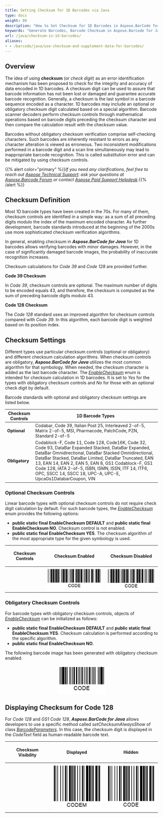 ```yaml
---
title: Setting Checksum for 1D Barcodes via Java
type: docs
weight: 80
description: "How to Set Checksum for 1D Barcodes in Aspose.BarCode for Java"
keywords: "Generate Barcodes, Barcode Checksum in Aspose.Barcode for Java, Generate Barcodes in Aspose.BarCode, Convert Barcode Size in Aspose.BarCode, Customized Barcode Checksum, Set Barcode Check Digit, Checksum Settings in Aspose.BarCode for Java"
url: /java/checksum-in-1d-barcodes/
aliases:
- - /barcode/java/use-checksum-and-supplement-data-for-barcodes/
---
```


## **Overview**
The idea of using **checksum** (or *check digit*) as an error identification mechanism has been proposed to check for the integrity and accuracy of data encoded in 1D barcodes. A checksum digit can be used to assure that barcode information has not been lost or damaged and guarantee accurate barcode recognition. Generally, a checksum is the last symbol in a barcode sequence encoded as a character. 1D barcodes may include an optional or obligatory checksum digit calculated based on a special algorithm. Barcode scanner decoders perform checksum controls through mathematical operations based on barcode digits preceding the checksum character and then compare the calculation result with the checksum value.  
  
Barcodes without obligatory checksum verification comprise self-checking characters. Such barcodes are inherently resistant to errors as any character alteration is viewed as erroneous. Two inconsistent modifications performed in a barcode digit and a scan line simultaneously may lead to inappropriate barcode recognition. This is called substitution error and can be mitigated by using checksum controls.

{{% alert color="primary" %}}*If you need any clarifications, feel free to reach out [Aspose Technical Support](/barcode/java/technical-support/): ask your questions at [Aspose.Barcode Forum](https://forum.aspose.com/c/barcode/13) or contact [Aspose Paid Support Helpdesk](https://helpdesk.aspose.com/).*{{% /alert %}}
 
## **Checksum Definition**
Most 1D barcode types have been created in the 70s. For many of them, checksum controls are identified in a simple way: as a sum of all preceding digits modulo the index of the maximum encoded character. As further development, barcode standards introduced at the beginning of the 2000s use more sophisticated checksum verification algorithms.  
  
In general, enabling checksum in ***Aspose.BarCode for Java*** for 1D barcodes allows verifying barcodes with minor damages. However, in the case of significantly damaged barcode images, the probability of inaccurate recognition increases.  
  
Checksum calculations for *Code 39* and *Code 128* are provided further.  
  
**Code 39 Checksum**
  
In *Code 39*, checksum controls are optional. The maximum number of digits to be encoded equals 43, and therefore, the checksum is computed as the sum of preceding barcode digits modulo 43.
  
**Code 128 Checksum**  
  
The *Code 128* standard uses an improved algorithm for checksum controls compared with *Code 39*. In this algorithm, each barcode digit is weighted based on its position index. 
  
## **Checksum Settings**
Different types use particular checksum controls (optional or obligatory) and different checksum calculation algorithms. When checksum controls are obligatory, ***Aspose.BarCode for Java*** utilizes the most common algorithm for that symbology. When needed, the checksum character is added as the last barcode character. The [*EnableChecksum*](https://reference.aspose.com/barcode/java/com.aspose.barcode.generation/EnableChecksum) enum is intended for checksum calculation in 1D barcodes. It is set to *Yes* for the types with obligatory checksum controls and *No* for those with an optional check digit by default.  
  
Barcode standards with optional and obligatory checksum settings are listed below.
  
|Checksum Controls|1D Barcode Types|
|---|---|
|**Optional**|Codabar, Code 39, Italian Post 25, Interleaved 2-of-5, Matrix 2-of-5, MSI, Pharmacode, PatchCode, PZN, Standard 2-of-5|
|**Obligatory**|Codablock-F, Code 11, Code 128, Code16K, Code 32, Code 93, DataBar Expanded Stacked, DataBar Expanded, DataBar Omnidirectional, DataBar Stacked Omnidirectional, DataBar Stacked, DataBar Limited, DataBar Truncated, EAN 13, EAN 14, EAN 2, EAN 5, EAN 8, GS1 Codablock-F, GS1 Code 128, IATA 2-of-5, ISBN, ISMN, ISSN, ITF 14, ITF6, OPC, SSCC 14, SSCC 18, UPC-A, UPC-E, UpcaGs1DatabarCoupon, VIN|

### **Optional Checksum Controls**
Linear barcode types with optional checksum controls do not require check digit calculation by default. For such barcode types, the [*EnableChecksum*](https://reference.aspose.com/barcode/java/com.aspose.barcode.generation/EnableChecksum) enum provides the following options:
- **public static final EnableChecksum DEFAULT** and **public static final EnableChecksum NO**. Checksum control is not enabled.
- **public static final EnableChecksum YES**. The checksum algorithm of the most appropriate type for the given symbology is used.
  
|<p align="center">**Checksum Controls**</p>|<p align="center">**Checksum Enabled**</p>|<p align="center">**Checksum Disabled**</p>|
| :-: | :-: | :-: |
| |<img src="onecscode39withchecksum.png">|<img src="onecscode39withoutchecksum.png">|
  
<!--The following code sample explains how to enable and disable checksum controls for *Code 39*.
  
{{< highlight csharp>}}
BarcodeGenerator gen = new BarcodeGenerator(EncodeTypes.Code39Extended, "CODE");
//default value with no checksum
gen.Parameters.Barcode.IsChecksumEnabled = EnableChecksum.No;
gen.Save($"{path}OneCSCode39WithoutChecksum.png", BarCodeImageFormat.Png);
//value with checksum
gen.Parameters.Barcode.IsChecksumEnabled = EnableChecksum.Yes;
gen.Save($"{path}OneCSCode39WithChecksum.png", BarCodeImageFormat.Png);
{{< /highlight >}}--> 
  
### **Obligatory Checksum Controls**
For barcode types with obligatory checksum controls, objects of [*EnableChecksum*](https://reference.aspose.com/barcode/java/com.aspose.barcode.generation/EnableChecksum) can be initialized as follows:
- **public static final EnableChecksum DEFAULT** and **public static final EnableChecksum YES**. Checksum calculation is performed according to the specific algorithm.
- **public static final EnableChecksum NO**. 

The following barcode image has been generated with obligatory checksum enabled.   

<p align="center"><img src="onecscode93withchecksum.png"></p>

<!--The code snippet given below illustrates checksum settings for *Code 39*. 

{{< highlight csharp>}}
BarcodeGenerator gen = new BarcodeGenerator(EncodeTypes.Code93Extended, "CODE");
//default value with checksum
gen.Parameters.Barcode.IsChecksumEnabled = EnableChecksum.Yes;
gen.Save($"{path}OneCSCode93WithChecksum.png", BarCodeImageFormat.Png);
//no checksum value throws exception
try
{
    gen.Parameters.Barcode.IsChecksumEnabled = EnableChecksum.No;
    gen.GenerateBarCodeImage();
}
catch (Exception e)
{
    Console.WriteLine(e.Message);
}
{{< /highlight >}}-->
  
## **Displaying Checksum for Code 128**
For *Code 128* and *GS1 Code 128*, ***Aspose.BarCode for Java*** allows developers to use a specific method called *setChecksumAlwaysShow* of class [*BarcodeParameters*](https://reference.aspose.com/barcode/java/com.aspose.barcode.generation/BarcodeParameters). In this case, the checksum digit is displayed in the *CodeText* field as human-readable barcode text. 
  
|<p align="center">**Checksum Visibility**</p>|<p align="center">**Displayed**</p>|<p align="center">**Hidden**</p>|
| :-: | :-: | :-: |
| |<img src="onecscode128showchecksum.png">|<img src="onecscode128notshowchecksum.png">|
  
<!--The code sample below explains how to manage checksum display settings.
  
{{< highlight csharp>}}
BarcodeGenerator gen = new BarcodeGenerator(EncodeTypes.Code128, "CODE");
//do not display checksum
gen.Parameters.Barcode.ChecksumAlwaysShow = false;
gen.Save($"{path}OneCSCode128NotShowChecksum.png", BarCodeImageFormat.Png);
//display checksum
gen.Parameters.Barcode.ChecksumAlwaysShow = true;
gen.Save($"{path}OneCSCode128ShowChecksum.png", BarCodeImageFormat.Png);
{{< /highlight >}}--> 